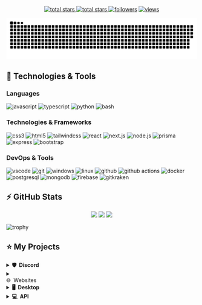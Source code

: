<p align="center">
  <a href="https://github.com/Bit-Barron?tab=repositories&sort=stargazers">
    <img alt="total stars" title="Total stars on GitHub" src="https://custom-icon-badges.herokuapp.com/badge/dynamic/json?logo=star&host=formatted-dynamic-badges.herokuapp.com&formatter=metric&style=for-the-badge&color=55960c&labelColor=488207&label=stars&query=$.stars&url=https://api.github-star-counter.workers.dev/user/Bit-Barron"/>
  </a>
  <a href="https://github.com/Bit-Barron?tab=repositories&sort=stargazers">
    <img alt="total stars" title="Total forks on GitHub" src="https://custom-icon-badges.herokuapp.com/badge/dynamic/json?logo=fork&host=formatted-dynamic-badges.herokuapp.com&formatter=metric&style=for-the-badge&color=ff0013&labelColor=ae1206&label=forks&query=$.forks&url=https://api.github-star-counter.workers.dev/user/Bit-Barron"/>
  </a>
  <a href="https://github.com/Bit-Barron?tab=followers">
    <img alt="followers" title="Follow me on Github" src="https://custom-icon-badges.herokuapp.com/github/followers/Bit-Barron?color=236ad3&labelColor=1155ba&style=for-the-badge&logo=person-add&label=Follow&logoColor=white"/></a>
  <a href="https://github.com/Bit-Barron/Simple-View-Counter">
    <img alt="views" title="GitHub profile views" src="https://komarev.com/ghpvc/?username=Bit-Barron&style=for-the-badge&color=lightgrey"/>
  </a>
</p>

![Bit-Barron gif](https://github.com/Bit-Barron/Bit-Barron/blob/output/github-contribution-grid-snake.svg)



## 🚀 Technologies & Tools

### Languages

![javascript](https://img.shields.io/badge/javascript-black?style=flat-square&logo=javascript)
![typescript](https://img.shields.io/badge/typescript-black?style=flat-square&logo=typescript)
![python](https://img.shields.io/badge/python-black?style=flat-square&logo=python)
![bash](https://img.shields.io/badge/bash-black?style=flat-square&logo=gnu-bash)

### Technologies & Frameworks

![css3](https://img.shields.io/badge/css3-black?style=flat-square&logo=css3&logoColor=1572B6)
![html5](https://img.shields.io/badge/html5-black?style=flat-square&logo=html5)
![tailwindcss](https://img.shields.io/badge/tailwindcss-black?style=flat-square&logo=tailwindcss)
![react](https://img.shields.io/badge/react-black?style=flat-square&logo=react)
![next.js](https://img.shields.io/badge/next.js-black?style=flat-square&logo=next.js)
![node.js](https://img.shields.io/badge/node.js-black?style=flat-square&logo=node.js)
![prisma](https://img.shields.io/badge/prisma-black?style=flat-square&logo=prisma&logoColor=2D3748)
![express](https://img.shields.io/badge/express-black?style=flat-square&logo=express)
![bootstrap](https://img.shields.io/badge/bootstrap-black?style=flat-square&logo=bootstrap)

### DevOps & Tools

![vscode](https://img.shields.io/badge/vscode-black?style=flat-square&logo=visual-studio-code&logoColor=007ACC)
![git](https://img.shields.io/badge/git-black?style=flat-square&logo=git)
![windows](https://img.shields.io/badge/windows-black?style=flat-square&logo=windows&logoColor=0078D6)
![linux](https://img.shields.io/badge/linux-black?style=flat-square&logo=linux)
![github](https://img.shields.io/badge/github-black?style=flat-square&logo=github)
![github actions](https://img.shields.io/badge/github_actions-black?style=flat-square&logo=github-actions)
![docker](https://img.shields.io/badge/docker-black?style=flat-square&logo=docker)
![postgresql](https://img.shields.io/badge/postgresql-black?style=flat-square&logo=postgresql)
![mongodb](https://img.shields.io/badge/mongodb-black?style=flat-square&logo=mongodb)
![firebase](https://img.shields.io/badge/firebase-black?style=flat-square&logo=firebase)
![gitkraken](https://img.shields.io/badge/gitkraken-black?style=flat-square&logo=gitkraken)

## ⚡ GitHub Stats

<p align="center">
    <img height="120px" src="https://github-readme-streak-stats.herokuapp.com/?user=Bit-Barron&hide_border=true&theme=dark" />
    <img height="120px" src="https://github-readme-stats.vercel.app/api?username=Bit-Barron&hide_title=true&hide_border=true&show_icons=true&include_all_commits=true&count_private=true&line_height=21&hide_rank=true&icon_color=fa8b00&theme=dark" />
    <img height="120px" src="https://github-readme-stats.vercel.app/api/top-langs/?username=Bit-Barron&hide=html&hide_title=true&hide_border=true&layout=compact&langs_count=8&theme=dark" />
</p>

![trophy](https://github-profile-trophy.vercel.app/?username=Bit-Barron&theme=onedark&column=-1)

## ⭐ My Projects

<details>
  <summary><b>🛡️ &nbsp;Discord</b></summary>
  <br/>
  <p align="center">
    <a href="https://github.com/Don-Cryptus/coding.global-web">
      <img height="120px" src="https://github-readme-stats.vercel.app/api/pin/?username=Don-Cryptus&repo=coding.global-web&theme=react&bg_color=151515&title_color=fff&icon_color=fa8b00&hide_border=true&show_icons=false" />
    </a>
  
</p>
</details>

<details>
  <summary><br>🌐 &nbsp;Websites</b></summary>
  <br/>
  <p align="center">
    <a href="https://github.com/Bit-Barron/CryptoTrack">
      <img height="120px" src="https://github-readme-stats.vercel.app/api/pin/?username=Bit-Barron&repo=CryptoTrack&theme=react&bg_color=151515&title_color=fff&icon_color=fa8b00&hide_border=true&show_icons=false" />
    </a>
    <a href="https://github.com/Bit-Barron/DownConvert">
      <img height="120px" src="https://github-readme-stats.vercel.app/api/pin/?username=Bit-Barron&repo=DownConvert&theme=react&bg_color=151515&title_color=fff&icon_color=fa8b00&hide_border=true&show_icons=false" />
    </a>
     <a href="https://github.com/Bit-Barron/devConnector">
      <img height="120px" src="https://github-readme-stats.vercel.app/api/pin/?username=Bit-Barron&repo=devConnector&theme=react&bg_color=151515&title_color=fff&icon_color=fa8b00&hide_border=true&show_icons=false" />
    </a>
  </p>
  
</details>

<details>
  <summary><b>🖥️ &nbsp;Desktop</b></summary>
  <br/>
  <p align="center">
    <a href="https://github.com/Bit-Barron/tasky ">
      <img height="120px" src="https://github-readme-stats.vercel.app/api/pin/?username=Bit-Barron&repo=tasky&theme=react&bg_color=151515&title_color=fff&icon_color=fa8b00&hide_border=true&show_icons=false" />
    </a>
   
  </p>
  
  </p>
</details>

<details>
  <summary><b>💻 &nbsp;API</b></summary>
  <br/>
  <p align="center">
    <a href="https://github.com/Bit-Barron/simplicity-api">
      <img height="120px" src="https://github-readme-stats.vercel.app/api/pin/?username=Bit-Barron&repo=simplicity-api&theme=react&bg_color=151515&title_color=fff&icon_color=fa8b00&hide_border=true&show_icons=false" />
    </a>
    </p>
</details>

